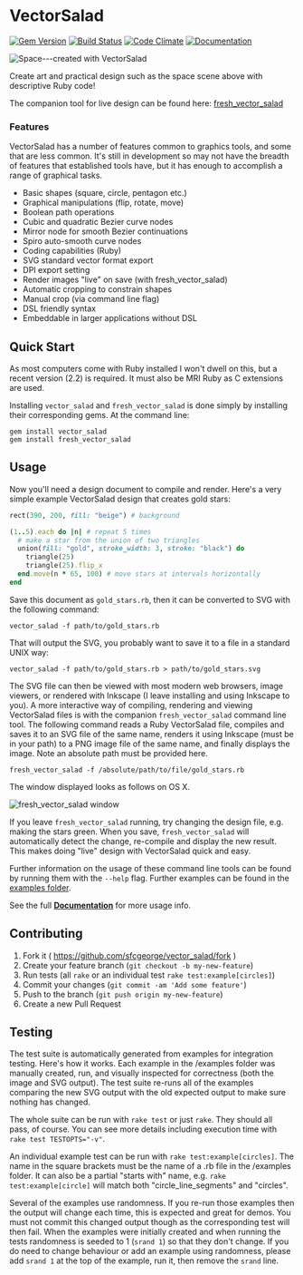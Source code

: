 # VectorSalad

[![Gem Version](https://badge.fury.io/rb/vector_salad.svg)](http://badge.fury.io/rb/vector_salad)
[![Build Status](https://travis-ci.org/sfcgeorge/vector_salad.svg)](https://travis-ci.org/sfcgeorge/vector_salad)
[![Code Climate](https://codeclimate.com/github/sfcgeorge/vector_salad/badges/gpa.svg)](https://codeclimate.com/github/sfcgeorge/vector_salad)
[![Documentation](https://img.shields.io/badge/yard-docs-blue.svg?style=flat)](http://sfcgeorge.github.io/vector_salad/doc/)

![Space---created with VectorSalad](https://raw.githubusercontent.com/sfcgeorge/vector_salad/gh-pages/examples/space_huge.png)

Create art and practical design such as the space scene above with descriptive Ruby code!

The companion tool for live design can be found here: [fresh_vector_salad](https://github.com/sfcgeorge/fresh_vector_salad)


### Features

VectorSalad has a number of features common to graphics tools, and some that are less common. It's still in development so may not have the breadth of features that established tools have, but it has enough to accomplish a range of graphical tasks.

* Basic shapes (square, circle, pentagon etc.)
* Graphical manipulations (flip, rotate, move)
* Boolean path operations
* Cubic and quadratic Bezier curve nodes
* Mirror node for smooth Bezier continuations
* Spiro auto-smooth curve nodes
* Coding capabilities (Ruby)
* SVG standard vector format export
* DPI export setting
* Render images "live" on save (with fresh_vector_salad)
* Automatic cropping to constrain shapes
* Manual crop (via command line flag)
* DSL friendly syntax
* Embeddable in larger applications without DSL


## Quick Start

As most computers come with Ruby installed I won't dwell on this, but a recent version (2.2) is required. It must also be MRI Ruby as C extensions are used.

Installing `vector_salad` and `fresh_vector_salad` is done simply by installing their corresponding gems. At the command line:

```
gem install vector_salad
gem install fresh_vector_salad
```


## Usage

Now you'll need a design document to compile and render. Here's a very simple example VectorSalad design that creates gold stars:

```ruby
rect(390, 200, fill: "beige") # background

(1..5).each do |n| # repeat 5 times
  # make a star from the union of two triangles 
  union(fill: "gold", stroke_width: 3, stroke: "black") do
    triangle(25)
    triangle(25).flip_x
  end.move(n * 65, 100) # move stars at intervals horizontally 
end
```

Save this document as `gold_stars.rb`, then it can be converted to SVG with the following command:

```
vector_salad -f path/to/gold_stars.rb
```

That will output the SVG, you probably want to save it to a file in a standard UNIX way:

```
vector_salad -f path/to/gold_stars.rb > path/to/gold_stars.svg
```

The SVG file can then be viewed with most modern web browsers, image viewers, or rendered with Inkscape (I leave installing and using Inkscape to you). A more interactive way of compiling, rendering and viewing VectorSalad files is with the companion `fresh_vector_salad` command line tool. The following command reads a Ruby VectorSalad file, compiles and saves it to an SVG file of the same name, renders it using Inkscape (must be in your path) to a PNG image file of the same name, and finally displays the image. Note an absolute path must be provided here.

```
fresh_vector_salad -f /absolute/path/to/file/gold_stars.rb
```

The window displayed looks as follows on OS X. 

![fresh\_vector\_salad window](https://raw.githubusercontent.com/sfcgeorge/vector_salad/gh-pages/examples/fresh_vector_salad_gui.png)

If you leave `fresh_vector_salad` running, try changing the design file, e.g. making the stars green. When you save, `fresh_vector_salad` will automatically detect the change, re-compile and display the new result. This makes doing "live" design with VectorSalad quick and easy. 

Further information on the usage of these command line tools can be found by running them with the `--help` flag. Further examples can be found in the [examples folder](examples).

See the full [**Documentation**](http://sfcgeorge.github.io/vector_salad/doc/) for more usage info.


## Contributing

1. Fork it ( https://github.com/sfcgeorge/vector_salad/fork )
2. Create your feature branch (`git checkout -b my-new-feature`)
3. Run tests (all `rake` or an individual test `rake test:example[circles]`)
4. Commit your changes (`git commit -am 'Add some feature'`)
5. Push to the branch (`git push origin my-new-feature`)
6. Create a new Pull Request


## Testing

The test suite is automatically generated from examples for integration testing. Here's how it works. Each example in the /examples folder was manually created, run, and visually inspected for correctness (both the image and SVG output). The test suite re-runs all of the examples comparing the new SVG output with the old expected output to make sure nothing has changed.

The whole suite can be run with `rake test` or just `rake`. They should all pass, of course. You can see more details including execution time with `rake test TESTOPTS="-v"`.

An individual example test can be run with `rake test:example[circles]`. The name in the square brackets must be the name of a .rb file in the /examples folder. It can also be a partial "starts with" name, e.g. `rake test:example[circle]` will match both "circle_line_segments" and "circles".

Several of the examples use randomness. If you re-run those examples then the output will change each time, this is expected and great for demos. You must not commit this changed output though as the corresponding test will then fail. When the examples were initially created and when running the tests randomness is seeded to 1 (`srand 1`) so that they don't change. If you do need to change behaviour or add an example using randomness, please add `srand 1` at the top of the example, run it, then remove the `srand` line.
